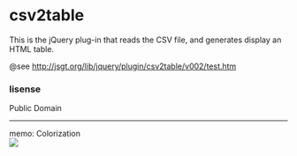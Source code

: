 # csv2table
This is the  jQuery plug-in that  reads the CSV file, and generates display an HTML table.

@see http://jsgt.org/lib/jquery/plugin/csv2table/v002/test.htm
<h3>lisense</h3>
Public Domain


<hr>
memo: Colorization<br>
<a href=http://jsgt.org/lib/jquery/plugin/csv2table/v002/test-color.htm"><img src="http://jsgt.org/lib/jquery/plugin/csv2table/v002/img/demo.png"></a>

